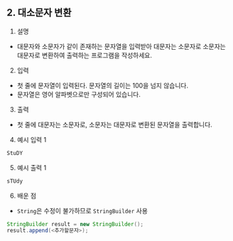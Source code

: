 ## 2. 대소문자 변환

1. 설명
- 대문자와 소문자가 같이 존재하는 문자열을 입력받아 대문자는 소문자로 소문자는 대문자로 변환하여 출력하는 프로그램을 작성하세요.

2. 입력
- 첫 줄에 문자열이 입력된다. 문자열의 길이는 100을 넘지 않습니다.
- 문자열은 영어 알파벳으로만 구성되어 있습니다.

3. 출력
- 첫 줄에 대문자는 소문자로, 소문자는 대문자로 변환된 문자열을 출력합니다.

4. 예시 입력 1
```bash
StuDY
```

5. 예시 출력 1
```bash
sTUdy
```

6. 배운 점
- `String`은 수정이 불가하므로 `StringBuilder` 사용
```java
StringBuilder result = new StringBuilder();
result.append(<추가할문자>);
```
